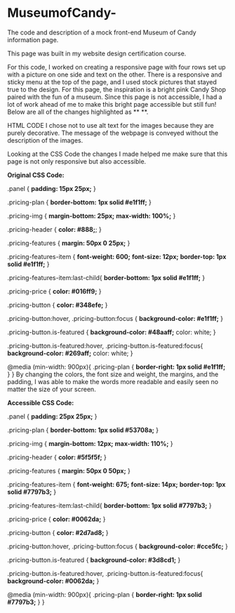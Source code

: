 # MuseumofCandy-
The code and description of a mock front-end Museum of Candy information page.

This page was built in my website design certification course.

For this code, I worked on creating a responsive page with four rows set up with a picture on one side and text on the other. There is a responsive and sticky menu at the top of the page, and I used stock pictures that stayed true to the design. For this page, the inspiration is a bright pink Candy Shop paired with the fun of a museum. Since this page is not accessible, I had a lot of work ahead of me to make this bright page accessible but still fun! Below are all of the changes highlighted as ** **.

HTML CODE I chose not to use alt text for the images because they are purely decorative. The message of the webpage is conveyed without the description of the images.

Looking at the CSS Code the changes I made helped me make sure that this page is not only responsive but also accessible.

**Original CSS Code:**

.panel {
	**padding: 15px 25px;**
}

.pricing-plan {
	**border-bottom: 1px solid #e1f1ff;**
}

.pricing-img {
	**margin-bottom: 25px;**
	**max-width: 100%;**
}

.pricing-header {
 	**color: #888;**;
}

.pricing-features {
 	**margin: 50px 0 25px;**
}

.pricing-features-item {
  	**font-weight: 600;**
  	**font-size: 12px;**
 	**border-top: 1px solid #e1f1ff;**
}

.pricing-features-item:last-child{
   	**border-bottom: 1px solid #e1f1ff;**
}

.pricing-price {
    	**color: #016ff9;** 
}

.pricing-button {
   	**color: #348efe;**
}

.pricing-button:hover, .pricing-button:focus {
    	**background-color: #e1f1ff;**
}

.pricing-button.is-featured {
 	**background-color: #48aaff;**
  	color: white;
}

.pricing-button.is-featured:hover, .pricing-button.is-featured:focus{
 	**background-color: #269aff;**
  	color: white;
}


@media (min-width: 900px){
    .pricing-plan {
      	**border-right: 1px solid #e1f1ff;**
   }
}
By changing the colors, the font size and weight, the margins, and the padding, I was able to make the words more readable and easily seen no matter the size of your screen.


**Accessible CSS Code:**

.panel {
	**padding: 25px 25px;**
}

.pricing-plan {
	**border-bottom: 1px solid #53708a;**
}

.pricing-img {
	**margin-bottom: 12px;**
	**max-width: 110%;**
}

.pricing-header {
	**color: #5f5f5f;**
}

.pricing-features {
	**margin: 50px 0 50px;**
}

.pricing-features-item {
	**font-weight: 675;**
	**font-size: 14px;**
	**border-top: 1px solid #7797b3;**
}

.pricing-features-item:last-child{
	**border-bottom: 1px solid #7797b3;**
}

.pricing-price {
	**color: #0062da;** 
}

.pricing-button {
	**color: #2d7ad8;**
}

.pricing-button:hover, .pricing-button:focus {
	**background-color: #cce5fc;**
}

.pricing-button.is-featured {
	**background-color: #3d8cd1;**
}

.pricing-button.is-featured:hover, .pricing-button.is-featured:focus{
	**background-color: #0062da;**
}


@media (min-width: 900px){
	.pricing-plan {
		**border-right: 1px solid #7797b3;**
	}
}	
